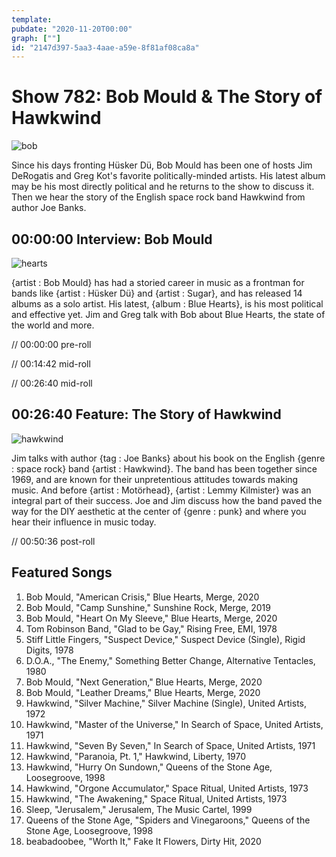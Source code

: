```yaml
---
template: 
pubdate: "2020-11-20T00:00"
graph: [""]
id: "2147d397-5aa3-4aae-a59e-8f81af08ca8a"
---
```






# Show 782: Bob Mould & The Story of Hawkwind

![bob](https://static.soundopinions.org/images/2020/bob2.jpeg)

Since his days fronting Hüsker Dü, Bob Mould has been one of hosts Jim DeRogatis and Greg Kot's favorite politically-minded artists. His latest album may be his most directly political and he returns to the show to discuss it. Then we hear the story of the English space rock band Hawkwind from author Joe Banks. 



## 00:00:00 Interview: Bob Mould

![hearts](https://static.soundopinions.org/images/2020/bob.jpeg)

{artist : Bob Mould} has had a storied career in music as a frontman for bands like {artist : Hüsker Dü} and {artist : Sugar}, and has released 14 albums as a solo artist. His latest, {album : Blue Hearts}, is his most political and effective yet. Jim and Greg talk with Bob about Blue Hearts, the state of the world and more.

// 00:00:00 pre-roll

// 00:14:42 mid-roll

// 00:26:40 mid-roll



## 00:26:40 Feature: The Story of Hawkwind

![hawkwind](https://static.soundopinions.org/images/2020/hawkwind.jpeg)

Jim talks with author {tag : Joe Banks} about his book on the English {genre : space rock} band {artist : Hawkwind}. The band has been together since 1969, and are known for their unpretentious attitudes towards making music. And before {artist : Motörhead}, {artist : Lemmy Kilmister} was an integral part of their success. Joe and Jim discuss how the band paved the way for the DIY aesthetic at the center of {genre : punk} and where you hear their influence in music today.

// 00:50:36 post-roll



## Featured Songs

1. Bob Mould, "American Crisis," Blue Hearts, Merge, 2020
2. Bob Mould, "Camp Sunshine," Sunshine Rock, Merge, 2019
3. Bob Mould, "Heart On My Sleeve," Blue Hearts, Merge, 2020
4. Tom Robinson Band, "Glad to be Gay," Rising Free, EMI, 1978
5. Stiff Little Fingers, "Suspect Device," Suspect Device (Single), Rigid Digits, 1978
6. D.O.A., "The Enemy," Something Better Change, Alternative Tentacles, 1980
7. Bob Mould, "Next Generation," Blue Hearts, Merge, 2020
8. Bob Mould, "Leather Dreams," Blue Hearts, Merge, 2020
9. Hawkwind, "Silver Machine," Silver Machine (Single), United Artists, 1972
10. Hawkwind, "Master of the Universe," In Search of Space, United Artists, 1971
11. Hawkwind, "Seven By Seven," In Search of Space, United Artists, 1971
12. Hawkwind, "Paranoia, Pt. 1," Hawkwind, Liberty, 1970
13. Hawkwind, "Hurry On Sundown," Queens of the Stone Age, Loosegroove, 1998
14. Hawkwind, "Orgone Accumulator," Space Ritual, United Artists, 1973
15. Hawkwind, "The Awakening," Space Ritual, United Artists, 1973
16. Sleep, "Jerusalem," Jerusalem, The Music Cartel, 1999
17. Queens of the Stone Age, "Spiders and Vinegaroons," Queens of the Stone Age, Loosegroove, 1998
18. beabadoobee, "Worth It," Fake It Flowers, Dirty Hit, 2020